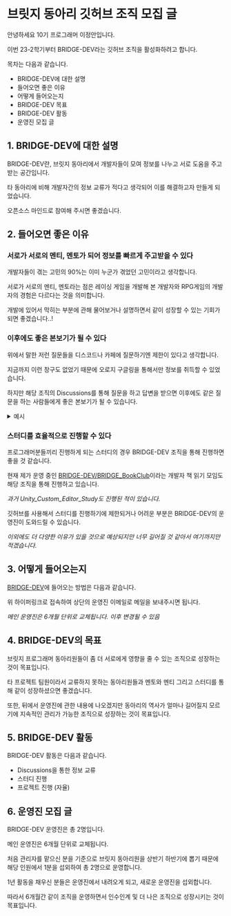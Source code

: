 # 브릿지 동아리 깃허브 조직 모집 글

안녕하세요 10기 프로그래머 이정안입니다.

이번 23-2학기부터 BRIDGE-DEV라는 깃허브 조직을 활성화하려고 합니다.

목차는 다음과 같습니다.

- BRIDGE-DEV에 대한 설명
- 들어오면 좋은 이유
- 어떻게 들어오는지
- BRIDGE-DEV 목표
- BRIDGE-DEV 활동
- 운영진 모집 글

## 1. BRIDGE-DEV에 대한 설명

BRIDGE-DEV란, 브릿지 동아리에서 개발자들이 모여 정보를 나누고 서로 도움을 주고받는 공간입니다.

타 동아리에 비해 개발자간의 정보 교류가 적다고 생각되어 이를 해결하고자 만들게 되었습니다.

오픈소스 마인드로 참여해 주시면 좋겠습니다.

## 2. 들어오면 좋은 이유

### 서로가 서로의 멘티, 멘토가 되어 정보를 빠르게 주고받을 수 있다

개발자들이 겪는 고민의 90%는 이미 누군가 겪었던 고민이라고 생각합니다.

서로가 서로의 멘티, 멘토라는 점은 레이싱 게임을 개발해 본 개발자와 RPG게임의 개발자의 경험은 다르다는 것을 의미합니다.

개발에 있어서 막히는 부분에 관해 물어보거나 설명하면서 같이 성장할 수 있는 기회가 되면 좋겠습니다..!

### 이후에도 좋은 본보기가 될 수 있다

위에서 말한 저런 질문들을 디스코드나 카페에 질문하기엔 제한이 있다고 생각합니다.

지금까지 이런 창구도 없었기 때문에 오로지 구글링을 통해서만 정보를 취득할 수 있었습니다.

하지만 해당 조직의 Discussions를 통해 질문을 하고 답변을 받으면 이후에도 같은 질문을 하는 사람들에게 좋은 본보기가 될 수 있습니다.

<details><summary>예시</summary>
<p>

![image](https://github.com/fkdl0048/ToDo/assets/84510455/5f9178fb-5ede-4a91-b748-0e3a5aaecb46)

</p>
</details>

### 스터디를 효율적으로 진행할 수 있다

프로그래머분들끼리 진행하게 되는 스터디의 경우 BRIDGE-DEV 조직을 통해 진행하면 좋을 것 같습니다.

현재 제가 운영 중인 [BRIDGE-DEV/BRIDGE_BookClub](https://github.com/BRIDGE-DEV/BRIDGE_BookClub)이라는 개발자 책 읽기 모임도 해당 조직을 통해 진행하고 있습니다.

*과거 Unity_Custom_Editor_Study도 진행된 적이 있습니다.*

깃허브를 사용해서 스터디를 진행하기에 제한되거나 어려운 부분은 BRIDGE-DEV의 운영진이 도와드릴 수 있습니다.

*이외에도 더 다양한 이유가 있을 것으로 예상되지만 너무 길어질 것 같아서 여기까지만 적겠습니다.*

## 3. 어떻게 들어오는지

[BRIDGE-DEV](https://github.com/BRIDGE-DEV)에 들어오는 방법은 다음과 같습니다.

위 하이퍼링크로 접속하여 상단의 운영진 이메일로 메일을 보내주시면 됩니다.

*메인 운영진은 6개월 단위로 교체됩니다. 이후 변경될 수 있음*

## 4. BRIDGE-DEV의 목표

브릿지 프로그래머 동아리원들이 좀 더 서로에게 영향을 줄 수 있는 조직으로 성장하는 것이 목표입니다.

타 프로젝트 팀원이라서 교류하지 못하는 동아리원들과 멘토와 멘티 그리고 스터디를 통해 같이 성장하셨으면 좋겠습니다.

또한, 뒤에서 운영진에 관한 내용에 나오겠지만 동아리의 역사가 얼마나 길어질지 모르기에 지속적인 관리가 가능한 조직으로 성장하는 것이 목표입니다.

## 5. BRIDGE-DEV 활동

BRIDGE-DEV 활동은 다음과 같습니다.

- Discussions을 통한 정보 교류
- 스터디 진행
- 프로젝트 진행 (자율)

## 6. 운영진 모집 글

BRIDGE-DEV 운영진은 총 2명입니다.

메인 운영진은 6개월 단위로 교체됩니다.

처음 관리자를 맡으신 분을 기준으로 브릿지 동아리원을 상반기 하반기에 뽑기 때문에 해당 인원에서 1분을 섭외하여 총 2명으로 운영합니다.

1년 활동을 채우신 분들은 운영진에서 내려오게 되고, 새로운 운영진을 섭외합니다.

따라서 6개월간 같이 조직을 운영하면서 인수인계 및 더 나은 조직으로 성장시키는 것이 목표입니다.
